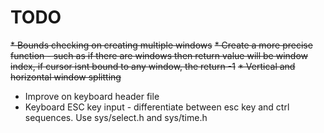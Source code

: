 # TODO
~~* Bounds checking on creating multiple windows~~
~~* Create a more precise function - such as if there are windows then return value will be window index, if cursor isnt bound to any window, the return -1~~
~~* Vertical and horizontal window splitting~~
* Improve on keyboard header file
* Keyboard ESC key input - differentiate between esc key and ctrl sequences. Use sys/select.h and sys/time.h